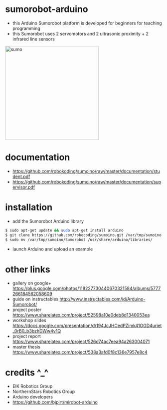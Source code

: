 sumorobot-arduino
=================

* this Arduino Sumorobot platform is developed for beginners for teaching programming
* this Sumorobot uses 2 servomotors and 2 ultrasonic proximity + 2 infrared line sensors

<img src="https://lh3.googleusercontent.com/dI7_7DzNQPgJaXL8XRYDOAmjw2CmM8S3vnfYmXdP-v4ShyVdot7qYhPcxdelC8JI9X8tizpOdvAs7OCueqMuS5YpzouKKLGDIrkwEMt3vZU8Bbtz-nP-7-MxJK9jsp7hJ8r45kZDl-0Q4Zt0kbzFpLhT8Cv4C-5iC5xX7vqAKhhh8GfXbzlayZwNs3xXBfbQ27X-f16PnpNLJ-0equ5F2h_BLunTnJ8MbhwTqByElTew6eick3qgQvdd4EzmvTexUrrTU7iod5clia0LP8eRGN18oObveXeCgMX9cKtBQThkLFbsiSSx4FCjeOEsCyxD-y5KiHQBR5Uvx1fzDCIStNgFGygShhLH68qU4nIb5C-5VQr5BHGwkQ3UzF1iEvDUJl8pS6gcWKPqHKPqSktQbcMDVFya2N2Q9NxrKWN_5nXRrUixiHT2MyhV8iD7k5psgBMI0viytAEYuanFQ_N0Q-w8FN3j-SK0-tQrwh_z8oQR4yYORc5m0KilDVLWs83fTaVg8mQWVH_tLo3U414ixv-iULHESEG7-R0Gpske2mvLcL2vlYkLEW-zVruqAsiPya5Zzw=w704-h939-no" width="300px" alt="sumo">

documentation
=============

* https://github.com/robokoding/sumoino/raw/master/documentation/student.pdf
* https://github.com/robokoding/sumoino/raw/master/documentation/supervisor.pdf

installation
============

* add the Sumorobot Arduino library
```bash
$ sudo apt-get update && sudo apt-get install arduino
$ git clone https://github.com/robocoding/sumoino.git /var/tmp/sumoino
$ sudo mv /var/tmp/sumoino/Sumorobot /usr/share/arduino/libraries/
```
* launch Arduino and upload an example

other links
===========

* gallery on google+ https://plus.google.com/photos/118227730440670321584/albums/5777266184562058609
* guide on instructables http://www.instructables.com/id/Arduino-Sumorobot/
* project poster https://www.sharelatex.com/project/52598a10e0deb8d1340053ea
* workshop slides https://docs.google.com/presentation/d/194JcJHCedPZimk41OGD4uriet_0rB0_b3bzhDWw4v1Q
* project report https://www.sharelatex.com/project/526d74ac7eea94a263004071
* master thesis https://www.sharelatex.com/project/538a3afd0f8c136e7957e8c4

credits ^_^
===========

* EIK Robotics Group
* NorthernStars Robotics Group
* Arduino developers
* https://github.com/bjpirt/mirobot-arduino
